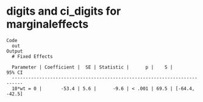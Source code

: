 # digits and ci_digits for marginaleffects

    Code
      out
    Output
      # Fixed Effects
      
      Parameter | Coefficient |  SE | Statistic |      p |    S |         95% CI
      --------------------------------------------------------------------------
      10*wt = 0 |       -53.4 | 5.6 |      -9.6 | < .001 | 69.5 | [-64.4, -42.5]


